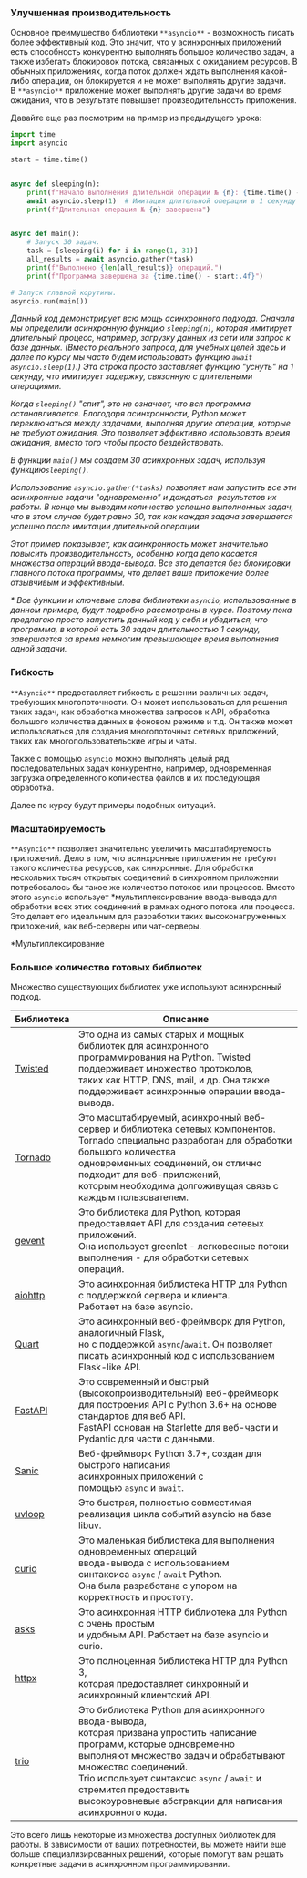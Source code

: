 ### Улучшенная производительность

Основное преимущество библиотеки `**asyncio**` - возможность писать более эффективный код. Это значит, что у асинхронных приложений есть способность конкурентно выполнять большое количество задач, а также избегать блокировок потока, связанных с ожиданием ресурсов. В обычных приложениях, когда поток должен ждать выполнения какой-либо операции, он блокируется и не может выполнять другие задачи. В `**asyncio**` приложение может выполнять другие задачи во время ожидания, что в результате повышает производительность приложения.

Давайте еще раз посмотрим на пример из предыдущего урока:

```python
import time
import asyncio

start = time.time()


async def sleeping(n):
    print(f"Начало выполнения длительной операции № {n}: {time.time() - start:.4f}")
    await asyncio.sleep(1)  # Имитация длительной операции в 1 секунду длиной.
    print(f"Длительная операция № {n} завершена")


async def main():
    # Запуск 30 задач.
    task = [sleeping(i) for i in range(1, 31)]
    all_results = await asyncio.gather(*task)
    print(f"Выполнено {len(all_results)} операций.")
    print(f"Программа завершена за {time.time() - start:.4f}")

# Запуск главной корутины.
asyncio.run(main())
```

_Данный код демонстрирует всю мощь асинхронного подхода. Сначала мы определили асинхронную функцию `sleeping(n)`, которая имитирует длительный процесс, например, загрузку данных из сети или запрос к базе данных. (Вместо реального запроса, для учебных целей здесь и далее по курсу мы часто будем использовать функцию `await asyncio.sleep(1)`.) Эта строка просто заставляет функцию "уснуть" на 1 секунду, что имитирует задержку, связанную с длительными операциями._

_Когда `sleeping()` "спит", это не означает, что вся программа останавливается. Благодаря асинхронности, Python может переключаться между задачами, выполняя другие операции, которые не требуют ожидания. Это позволяет эффективно использовать время ожидания, вместо того чтобы просто бездействовать._

_В функции `main()` мы создаем 30 асинхронных задач, используя функцию`sleeping()`._ 

_Использование `asyncio.gather(*tasks)` позволяет нам запустить все эти асинхронные задачи "одновременно" и дождаться  результатов их работы. В конце мы выводим количество успешно выполненных задач, что в этом случае будет равно 30, так как каждая задача завершается успешно после имитации длительной операции._

_Этот пример показывает, как асинхронность может значительно повысить производительность, особенно когда дело касается множества операций ввода-вывода. Все это делается без блокировки главного потока программы, что делает ваше приложение более отзывчивым и эффективным._

_* Все функции и ключевые слова библиотеки `asyncio`, использованные в данном примере, будут подробно рассмотрены в курсе. Поэтому пока предлагаю просто запустить данный код у себя и убедиться, что программа, в которой есть 30 задач длительностью 1 секунду, завершается за время немногим превышающее время выполнения одной задачи._ 

### Гибкость

`**Asyncio**` предоставляет гибкость в решении различных задач, требующих многопоточности. Он может использоваться для решения таких задач, как обработка множества запросов к API, обработка большого количества данных в фоновом режиме и т.д. Он также может использоваться для создания многопоточных сетевых приложений, таких как многопользовательские игры и чаты. 

Также с помощью `asyncio` можно выполнять целый ряд последовательных задач конкурентно, например, одновременная загрузка определенного количества файлов и их последующая обработка. 

Далее по курсу будут примеры подобных ситуаций. 

### **Масштабируемость**

`**Asyncio**` позволяет значительно увеличить масштабируемость приложений. Дело в том, что асинхронные приложения не требуют такого количества ресурсов, как синхронные. Для обработки нескольких тысяч открытых соединений в синхронном приложении потребовалось бы такое же количество потоков или процессов. Вместо этого `asyncio` использует *мультиплексирование ввода-вывода для обработки всех этих соединений в рамках одного потока или процесса. Это делает его идеальным для разработки таких высоконагруженных приложений, как веб-серверы или чат-серверы.

*Мультиплексирование

### Большое количество готовых библиотек

Множество существующих библиотек уже используют асинхронный подход.

|Библиотека|Описание|
|---|---|
|[Twisted](https://twisted.org/)|Это одна из самых старых и мощных библиотек для асинхронного  <br>программирования на Python. Twisted поддерживает множество протоколов,  <br>таких как HTTP, DNS, mail, и др. Она также поддерживает асинхронные операции ввода-вывода.|
|[Tornado](https://www.tornadoweb.org/en/stable/)|Это масштабируемый, асинхронный веб-сервер и библиотека сетевых компонентов.  <br>Tornado специально разработан для обработки большого количества  <br>одновременных соединений, он отлично подходит для веб-приложений,  <br>которым необходима долгоживущая связь с каждым пользователем.|
|[gevent](https://www.gevent.org/)|Это библиотека для Python, которая предоставляет API для создания сетевых приложений.  <br>Она использует greenlet - легковесные потоки выполнения - для обработки сетевых операций.|
|[aiohttp](https://docs.aiohttp.org/en/stable/)|Это асинхронная библиотека HTTP для Python с поддержкой сервера и клиента.  <br>Работает на базе asyncio.|
|[Quart](https://pypi.org/project/Quart/)|Это асинхронный веб-фреймворк для Python, аналогичный Flask,  <br>но с поддержкой `async`/`await`. Он позволяет писать асинхронный код с использованием  <br>Flask-like API.|
|[FastAPI](https://fastapi.tiangolo.com/ru/)|Это современный и быстрый (высокопроизводительный) веб-фреймворк  <br>для построения API с Python 3.6+ на основе стандартов для веб API.  <br>FastAPI основан на Starlette для веб-части и Pydantic для части с данными.|
|[Sanic](https://sanic.dev/en/)|Веб-фреймворк Python 3.7+, создан для быстрого написания  <br>асинхронных приложений с помощью `async` и `await`.|
|[uvloop](https://pypi.org/project/uvloop/0.4.12/)|Это быстрая, полностью совместимая реализация цикла событий asyncio на базе libuv.|
|[curio](https://github.com/dabeaz/curio)|Это маленькая библиотека для выполнения одновременных операций  <br>ввода-вывода с использованием синтаксиса `async` / `await` Python.  <br>Она была разработана с упором на корректность и простоту.|
|[asks](https://github.com/theelous3/asks)|Это асинхронная HTTP библиотека для Python с очень простым  <br>и удобным API. Работает на базе asyncio и curio.|
|[httpx](https://www.python-httpx.org/)|Это полноценная библиотека HTTP для Python 3,  <br>которая предоставляет синхронный и асинхронный клиентский API.|
|[trio](https://trio.readthedocs.io/en/stable/)|Это библиотека Python для асинхронного ввода-вывода,  <br>которая призвана упростить написание программ, которые одновременно  <br>выполняют множество задач и обрабатывают множество соединений.  <br>Trio использует синтаксис `async` / `await` и стремится предоставить  <br>высокоуровневые абстракции для написания асинхронного кода.|

Это всего лишь некоторые из множества доступных библиотек для работы. В зависимости от ваших потребностей, вы можете найти еще больше специализированных решений, которые помогут вам решать конкретные задачи в асинхронном программировании.